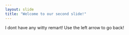 ```yaml
---
layout: slide
title: "Welcome to our second slide!"
---
```

I dont have any witty remart!
Use the left arrow to go back!

